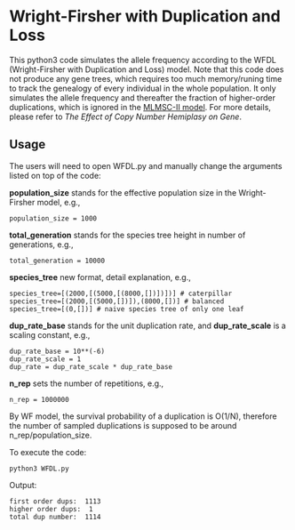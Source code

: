 # Wright-Firsher with Duplication and Loss

This python3 code simulates the allele frequency according to the WFDL (Wright-Firsher with Duplication and Loss) model. Note that this code does not produce any gene trees, which requires too much memory/runing time to track the genealogy of every individual in the whole population. It only simulates the allele frequency and thereafter the fraction of higher-order duplications, which is ignored in the [MLMSC-II model](https://github.com/QiuyiLi/MLMSC-II). For more details, please refer to *The Effect of Copy Number Hemiplasy on Gene*.

##  Usage
The users will need to open WFDL.py and manually change the arguments listed on top of the code:

**population_size** stands for the effective population size in the Wright-Firsher model, e.g.,
```
population_size = 1000
```

**total_generation** stands for the species tree height in number of generations, e.g.,
```
total_generation = 10000
```

**species_tree** new format, detail explanation, e.g.,
```
species_tree=[(2000,[(5000,[(8000,[])])])] # caterpillar
species_tree=[(2000,[(5000,[])]),(8000,[])] # balanced
species_tree=[(0,[])] # naive species tree of only one leaf
```

**dup_rate_base** stands for the unit duplication rate, and **dup_rate_scale** is a scaling constant, e.g.,
```
dup_rate_base = 10**(-6)
dup_rate_scale = 1
dup_rate = dup_rate_scale * dup_rate_base
```

**n_rep** sets the number of repetitions, e.g.,
```
n_rep = 1000000
```
By WF model, the survival probability of a duplication is O(1/N), therefore the number of sampled duplications is supposed to be around n_rep/population_size.

To execute the code:
```
python3 WFDL.py
```

Output:
```
first order dups:  1113
higher order dups:  1
total dup number:  1114
```